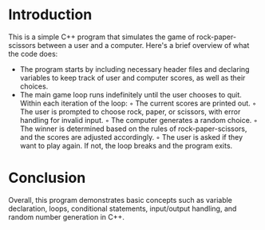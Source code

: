 # Introduction
This is a simple C++ program that simulates the game of rock-paper-scissors between a user and a computer. Here's a brief overview of what the code does:
- The program starts by including necessary header files and declaring variables to keep track of user and computer scores, as well as their choices. 
- The main game loop runs indefinitely until the user chooses to quit. Within each iteration of the loop: 
        ◦ The current scores are printed out. 
        ◦ The user is prompted to choose rock, paper, or scissors, with error handling for invalid input. 
        ◦ The computer generates a random choice. 
        ◦ The winner is determined based on the rules of rock-paper-scissors, and the scores are adjusted accordingly. 
        ◦ The user is asked if they want to play again. If not, the loop breaks and the program exits.
# Conclusion
Overall, this program demonstrates basic concepts such as variable declaration, loops, conditional statements, input/output handling, and random number generation in C++.
